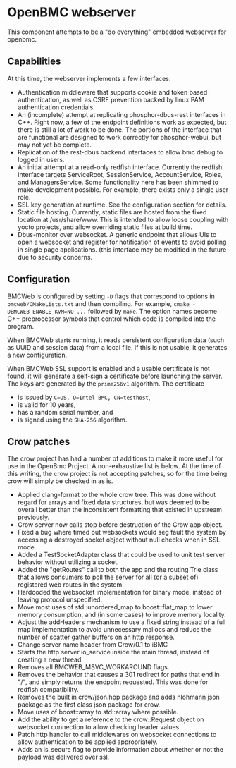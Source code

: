 # OpenBMC webserver #

This component attempts to be a "do everything" embedded webserver for openbmc.


## Capabilities ##
At this time, the webserver implements a few interfaces:
+ Authentication middleware that supports cookie and token based authentication, as well as CSRF prevention backed by linux PAM authentication credentials.
+ An (incomplete) attempt at replicating phosphor-dbus-rest interfaces in C++.  Right now, a few of the endpoint definitions work as expected, but there is still a lot of work to be done.  The portions of the interface that are functional are designed to work correctly for phosphor-webui, but may not yet be complete.
+ Replication of the rest-dbus backend interfaces to allow bmc debug to logged in users.
+ An initial attempt at a read-only redfish interface.  Currently the redfish interface targets ServiceRoot, SessionService, AccountService, Roles, and ManagersService.  Some functionality here has been shimmed to make development possible.  For example, there exists only a single user role.
+ SSL key generation at runtime.  See the configuration section for details.
+ Static file hosting.  Currently, static files are hosted from the fixed location at /usr/share/www.  This is intended to allow loose coupling with yocto projects, and allow overriding static files at build time.
+ Dbus-monitor over websocket.  A generic endpoint that allows UIs to open a websocket and register for notification of events to avoid polling in single page applications.  (this interface may be modified in the future due to security concerns.

## Configuration

BMCWeb is configured by setting `-D` flags that correspond to options
in `bmcweb/CMakeLists.txt` and then compiling.  For example, `cmake
-DBMCWEB_ENABLE_KVM=NO ...` followed by `make`.  The option names
become C++ preprocessor symbols that control which code is compiled
into the program.

When BMCWeb starts running, it reads persistent configuration data
(such as UUID and session data) from a local file.  If this is not
usable, it generates a new configuration.

When BMCWeb SSL support is enabled and a usable certificate is not
found, it will generate a self-sign a certificate before launching the
server.  The keys are generated by the `prime256v1` algorithm.  The
certificate
 - is issued by `C=US, O=Intel BMC, CN=testhost`,
 - is valid for 10 years,
 - has a random serial number, and
 - is signed using the `SHA-256` algorithm.

## Crow patches ##
The crow project has had a number of additions to make it more useful for use in the OpenBmc Project.  A non-exhaustive list is below.  At the time of this writing, the crow project is not accepting patches, so for the time being crow will simply be checked in as is.

+ Applied clang-format to the whole crow tree.  This was done without regard for arrays and fixed data structures, but was deemed to be overall better than the inconsistent formatting that existed in upstream previously.
+ Crow server now calls stop before destruction of the Crow app object.
+ Fixed a bug where timed out websockets would seg fault the system by accessing a destroyed socket object without null checks when in SSL mode.
+ Added a TestSocketAdapter class that could be used to unit test server behavior without utilizing a socket.
+ Added the "getRoutes" call to both the app and the routing Trie class that allows consumers to poll the server for all (or a subset of) registered web routes in the system.
+ Hardcoded the websocket implementation for binary mode, instead of leaving protocol unspecified.
+ Move most uses of std::unordered_map to boost::flat_map to lower memory consumption, and (in some cases) to improve memory locality.
+ Adjust the addHeaders mechanism to use a fixed string instead of a full map implementation to avoid unnecessary mallocs and reduce the number of scatter gather buffers on an http response.
+ Change server name header from Crow/0.1 to iBMC
+ Starts the http server io_service inside the main thread, instead of creating a new thread.
+ Removes all BMCWEB_MSVC_WORKAROUND flags.
+ Removes the behavior that causes a 301 redirect for paths that end in "/", and simply returns the endpoint requested.  This was done for redfish compatibility.
+ Removes the built in crow/json.hpp package and adds nlohmann json package as the first class json package for crow.
+ Move uses of boost::array to std::array where possible.
+ Add the ability to get a reference to the crow::Request object on websocket connection to allow checking header values.
+ Patch http handler to call middlewares on websocket connections to allow authentication to be applied appropriately.
+ Adds an is_secure flag to provide information about whether or not the payload was delivered over ssl.

